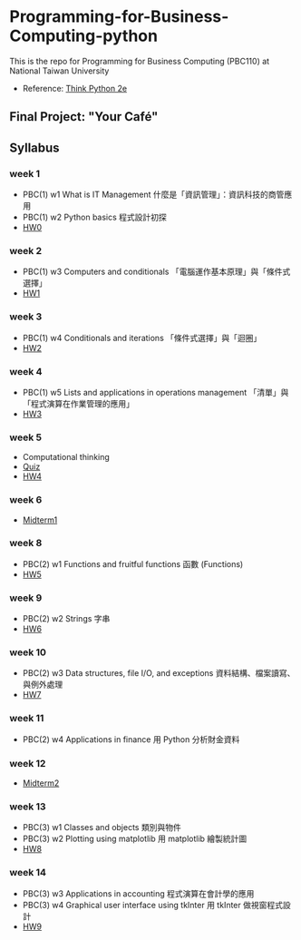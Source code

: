 # Programming-for-Business-Computing-python
This is the repo for Programming for Business Computing (PBC110) at National Taiwan University

- Reference: [Think Python 2e](https://greenteapress.com/wp/think-python-2e/)

## Final Project: "Your Café"

## Syllabus
### week 1
- PBC(1) w1 What is IT Management 什麼是「資訊管理」：資訊科技的商管應用
- PBC(1) w2 Python basics 程式設計初探 
- [HW0](https://github.com/anniechen0506/Programming-for-Business-Computing-python/blob/a09d03da659cf9b82182344987b6ca6fedc6abbe/HW0)

### week 2
- PBC(1) w3 Computers and conditionals 「電腦運作基本原理」與「條件式選擇」
- [HW1](https://github.com/anniechen0506/Programming-for-Business-Computing-Python-2021-Fall/blob/main/HW1)

### week 3
- PBC(1) w4 Conditionals and iterations 「條件式選擇」與「迴圈」
- [HW2](https://github.com/anniechen0506/Programming-for-Business-Computing-python/HW2)

### week 4
- PBC(1) w5 Lists and applications in operations management 「清單」與「程式演算在作業管理的應用」
- [HW3](https://github.com/anniechen0506/Programming-for-Business-Computing-python/hw3)

### week 5 
- Computational thinking
- [Quiz](https://github.com/anniechen0506/Programming-for-Business-Computing-python/quiz)
- [HW4](https://github.com/anniechen0506/Programming-for-Business-Computing-python/hw4)

### week 6
- [Midterm1](https://github.com/anniechen0506/Programming-for-Business-Computing-python/midterm1)

### week 8
- PBC(2) w1 Functions and fruitful functions 函數 (Functions)
- [HW5](https://github.com/anniechen0506/Programming-for-Business-Computing-python/hw5)

### week 9
- PBC(2) w2 Strings 字串
- [HW6](https://github.com/anniechen0506/Programming-for-Business-Computing-python/hw6)

### week 10
- PBC(2) w3 Data structures, file I/O, and exceptions 資料結構、檔案讀寫、與例外處理
- [HW7](https://github.com/anniechen0506/Programming-for-Business-Computing-python/hw7)

### week 11
- PBC(2) w4 Applications in finance 用 Python 分析財金資料

### week 12
- [Midterm2](https://github.com/anniechen0506/Programming-for-Business-Computing-python/midterm2)

### week 13
- PBC(3) w1 Classes and objects 類別與物件
- PBC(3) w2 Plotting using matplotlib 用 matplotlib 繪製統計圖
- [HW8](https://github.com/anniechen0506/Programming-for-Business-Computing-python/hw8)

### week 14
- PBC(3) w3 Applications in accounting 程式演算在會計學的應用
- PBC(3) w4 Graphical user interface using tkInter 用 tkInter 做視窗程式設計
- [HW9](https://github.com/anniechen0506/Programming-for-Business-Computing-python/hw9)
